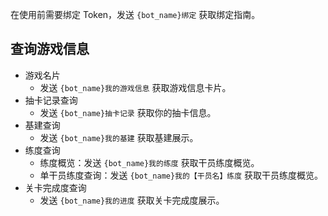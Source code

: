 在使用前需要绑定 Token，发送 `{bot_name}绑定` 获取绑定指南。

## 查询游戏信息

- 游戏名片
    - 发送 `{bot_name}我的游戏信息` 获取游戏信息卡片。
- 抽卡记录查询
    - 发送 `{bot_name}抽卡记录` 获取你的抽卡信息。
- 基建查询
    - 发送 `{bot_name}我的基建` 获取基建展示。
- 练度查询
    - 练度概览：发送 `{bot_name}我的练度` 获取干员练度概览。
    - 单干员练度查询：发送 `{bot_name}我的【干员名】练度` 获取干员练度概览。
- 关卡完成度查询
    - 发送 `{bot_name}我的进度` 获取关卡完成度展示。
